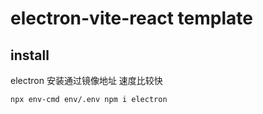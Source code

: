 # electron-vite-react template

## install

electron 安装通过镜像地址 速度比较快

`npx env-cmd env/.env npm i electron`

